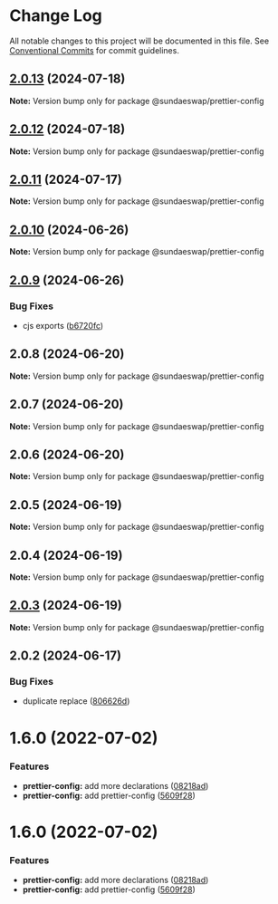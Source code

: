 # Change Log

All notable changes to this project will be documented in this file.
See [Conventional Commits](https://conventionalcommits.org) for commit guidelines.

## [2.0.13](https://github.com/sundaeswap-finance/frontend-configurations/compare/@sundaeswap/prettier-config@2.0.12...@sundaeswap/prettier-config@2.0.13) (2024-07-18)

**Note:** Version bump only for package @sundaeswap/prettier-config

## [2.0.12](https://github.com/sundaeswap-finance/frontend-configurations/compare/@sundaeswap/prettier-config@2.0.11...@sundaeswap/prettier-config@2.0.12) (2024-07-18)

**Note:** Version bump only for package @sundaeswap/prettier-config

## [2.0.11](https://github.com/sundaeswap-finance/frontend-configurations/compare/@sundaeswap/prettier-config@2.0.10...@sundaeswap/prettier-config@2.0.11) (2024-07-17)

**Note:** Version bump only for package @sundaeswap/prettier-config

## [2.0.10](https://github.com/sundaeswap-finance/frontend-configurations/compare/@sundaeswap/prettier-config@2.0.9...@sundaeswap/prettier-config@2.0.10) (2024-06-26)

**Note:** Version bump only for package @sundaeswap/prettier-config

## [2.0.9](https://github.com/sundaeswap-finance/frontend-configurations/compare/@sundaeswap/prettier-config@2.0.8...@sundaeswap/prettier-config@2.0.9) (2024-06-26)

### Bug Fixes

- cjs exports ([b6720fc](https://github.com/sundaeswap-finance/frontend-configurations/commit/b6720fc27363ecbb808d3311bbf06482df472916))

## 2.0.8 (2024-06-20)

**Note:** Version bump only for package @sundaeswap/prettier-config

## 2.0.7 (2024-06-20)

**Note:** Version bump only for package @sundaeswap/prettier-config

## 2.0.6 (2024-06-20)

**Note:** Version bump only for package @sundaeswap/prettier-config

## 2.0.5 (2024-06-19)

**Note:** Version bump only for package @sundaeswap/prettier-config

## 2.0.4 (2024-06-19)

**Note:** Version bump only for package @sundaeswap/prettier-config

## [2.0.3](https://github.com/sundaeswap-finance/frontend-configurations/compare/@sundaeswap/prettier-config@2.0.2...@sundaeswap/prettier-config@2.0.3) (2024-06-19)

**Note:** Version bump only for package @sundaeswap/prettier-config

## 2.0.2 (2024-06-17)

### Bug Fixes

- duplicate replace ([806626d](https://github.com/sundaeswap-finance/frontend-configurations/commit/806626de43e7ab56b579a248c082753d804f3c2a))

# 1.6.0 (2022-07-02)

### Features

- **prettier-config:** add more declarations ([08218ad](https://github.com/sundaeswap-finance/frontend-configurations/commit/08218ad8d4f732d60077db47bf11b541360bf2c9))
- **prettier-config:** add prettier-config ([5609f28](https://github.com/sundaeswap-finance/frontend-configurations/commit/5609f28152874468be46ee73ee35257967fe0268))

# 1.6.0 (2022-07-02)

### Features

- **prettier-config:** add more declarations ([08218ad](https://github.com/sundaeswap-finance/frontend-configurations/commit/08218ad8d4f732d60077db47bf11b541360bf2c9))
- **prettier-config:** add prettier-config ([5609f28](https://github.com/sundaeswap-finance/frontend-configurations/commit/5609f28152874468be46ee73ee35257967fe0268))
